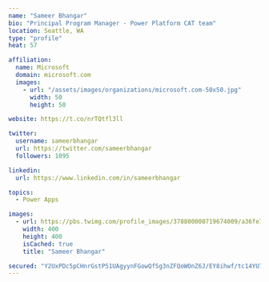 ```yaml
---
name: "Sameer Bhangar"
bio: "Principal Program Manager - Power Platform CAT team"
location: Seattle, WA
type: "profile"
heat: 57

affiliation:
  name: Microsoft
  domain: microsoft.com
  images:
    - url: "/assets/images/organizations/microsoft.com-50x50.jpg"
      width: 50
      height: 50

website: https://t.co/nrTQtfl3ll

twitter:
  username: sameerbhangar
  url: https://twitter.com/sameerbhangar
  followers: 1095

linkedin:
  url: https://www.linkedin.com/in/sameerbhangar

topics:
  - Power Apps

images:
  - url: https://pbs.twimg.com/profile_images/378800000719674009/a36fe7ddfab1778b76e5793772e43798_400x400.jpeg
    width: 400
    height: 400
    isCached: true
    title: "Sameer Bhangar"

secured: "Y2UxPDc5pCHnrGstP51UAgyynFGowQfSg3nZFQoWOnZ6J/EY8ihwf/tc14YU7mqP5WdmALoP8qd9aaborx2zURWzIcFUiTsiNCB2YgomnsTfvqvS/UAWc0MskvF7YUnEj6HpM35VtPlofHYFaVUHNiGgt+qYsE7cfwpCwOhsbdbcKzdvcs8+HXKiucViTEOtLQmDOyyCNtLlT4CXrxOXW8D3nu3d6xpCBgPkIr+AOUsW47Jrx9u2RSh83T/yrhb9qCV7RNrADi+8jFrmX4iW+vTu0DrXNBhUMmUse8G4yPuzMZkJVmFzJMWNWiLtMJidHrZNda/0DTBoB4P0lIIjdcKKIW2Lirbw+tiyc0KKZO+mqW1YZ9OcX1CQhjRZVsz6hVG993ZKnBp2jc8I12LsCaL16Py/OH93G0GXRSPS8sk=;oMn9DqLKyK97EpObS1u9+Q=="
---
```


